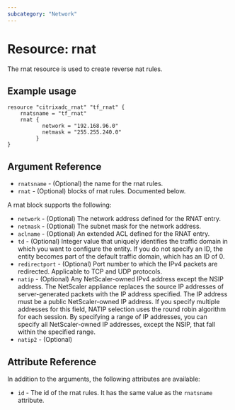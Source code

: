 ```yaml
---
subcategory: "Network"
---
```


# Resource: rnat

The rnat resource is used to create reverse nat rules.


## Example usage

```hcl
resource "citrixadc_rnat" "tf_rnat" {
	rnatsname = "tf_rnat"
	rnat {
           network = "192.168.96.0"
           netmask = "255.255.240.0"
         }
}
```


## Argument Reference

* `rnatsname` - (Optional) the name for the rnat rules.
* `rnat` - (Optional) blocks of rnat rules. Documented below.

A rnat block supports the following:

* `network` - (Optional) The network address defined for the RNAT entry.
* `netmask` - (Optional) The subnet mask for the network address.
* `aclname` - (Optional) An extended ACL defined for the RNAT entry.
* `td` - (Optional) Integer value that uniquely identifies the traffic domain in which you want to configure the entity. If you do not specify an ID, the entity becomes part of the default traffic domain, which has an ID of 0.
* `redirectport` - (Optional) Port number to which the IPv4 packets are redirected. Applicable to TCP and UDP protocols.
* `natip` - (Optional) Any NetScaler-owned IPv4 address except the NSIP address. The NetScaler appliance replaces the source IP addresses of server-generated packets with the IP address specified. The IP address must be a public NetScaler-owned IP address. If you specify multiple addresses for this field, NATIP selection uses the round robin algorithm for each session. By specifying a range of IP addresses, you can specify all NetScaler-owned IP addresses, except the NSIP, that fall within the specified range.
* `natip2` - (Optional)


## Attribute Reference

In addition to the arguments, the following attributes are available:

* `id` - The id of the rnat rules. It has the same value as the `rnatsname` attribute.
